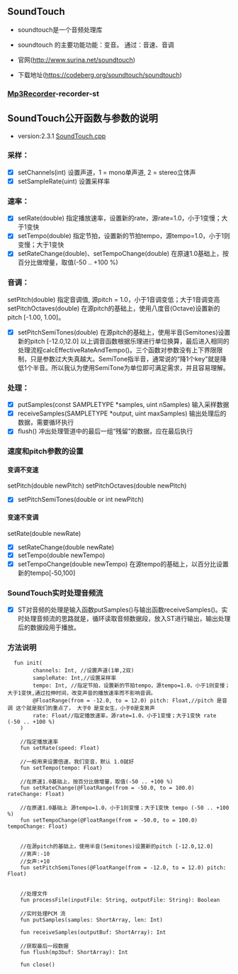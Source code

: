 ## SoundTouch

- soundtouch是一个音频处理库
- soundtouch 的主要功能功能：变音。  通过：音速、音调

- 官网(http://www.surina.net/soundtouch)
- 下载地址(https://codeberg.org/soundtouch/soundtouch)


### [Mp3Recorder](https://github.com/SheTieJun/Mp3Recorder)-recorder-st

## SoundTouch公开函数与参数的说明
- version:2.3.1
[SoundTouch.cpp](src/main/cpp/soundtouch/SoundTouch.cpp)
### 采样：
- [X] setChannels(int) 设置声道，1 = mono单声道, 2 = stereo立体声
- [X] setSampleRate(uint) 设置采样率
### 速率：
- [X] setRate(double) 指定播放速率，设置新的rate，源rate=1.0，小于1变慢；大于1变快
- [X] setTempo(double) 指定节拍，设置新的节拍tempo，源tempo=1.0，小于1则变慢；大于1变快
- [X] setRateChange(double)、setTempoChange(double) 在原速1.0基础上，按百分比做增量，取值(-50 .. +100 %)
### 音调：
setPitch(double) 指定音调值, 源pitch = 1.0，小于1音调变低；大于1音调变高
setPitchOctaves(double) 在源pitch的基础上，使用八度音(Octave)设置新的pitch [-1.00, 1.00]。
- [X] setPitchSemiTones(double) 在源pitch的基础上，使用半音(Semitones)设置新的pitch [-12.0,12.0]
以上调音函数根据乐理进行单位换算，最后进入相同的处理流程calcEffectiveRateAndTempo()。三个函数对参数没有上下界限限制，只是参数过大失真越大。SemiTone指半音，通常说的“降1个key”就是降低1个半音。所以我认为使用SemiTone为单位即可满足需求，并且容易理解。

### 处理：
- [X] putSamples(const SAMPLETYPE *samples, uint nSamples) 输入采样数据
- [X] receiveSamples(SAMPLETYPE *output, uint maxSamples) 输出处理后的数据，需要循环执行
- [X] flush() 冲出处理管道中的最后一组“残留”的数据，应在最后执行

### 速度和pitch参数的设置
#### 变调不变速
setPitch(double newPitch)
setPitchOctaves(double newPitch)
- [X] setPitchSemiTones(double or int newPitch)
#### 变速不变调
setRate(double newRate)
- [X] setRateChange(double newRate)
- [X] setTempo(double newTempo)
- [X] setTempoChange(double newTempo) 在源tempo的基础上，以百分比设置新的tempo[-50,100]
### SoundTouch实时处理音频流
- [X] ST对音频的处理是输入函数putSamples()与输出函数receiveSamples()。实时处理音频流的思路就是，循环读取音频数据段，放入ST进行输出，输出处理后的数据段用于播放。


### 方法说明
```
  fun init(
        channels: Int, //设置声道(1单,2双)
        sampleRate: Int,//设置采样率
        tempo: Int, //指定节拍，设置新的节拍tempo，源tempo=1.0，小于1则变慢；大于1变快,通过拉伸时间，改变声音的播放速率而不影响音调。
        @FloatRange(from = -12.0, to = 12.0) pitch: Float,//pitch 是音调 这个就是我们的重点了， 大于0 是变女生，小于0是变男声
        rate: Float//指定播放速率，源rate=1.0，小于1变慢；大于1变快 rate (-50 .. +100 %)
    )

    //指定播放速率
    fun setRate(speed: Float)

    //一般用来设置倍速，我们变音，默认 1.0就好
    fun setTempo(tempo: Float)

    //在原速1.0基础上，按百分比做增量，取值(-50 .. +100 %)
    fun setRateChange(@FloatRange(from = -50.0, to = 100.0) rateChange: Float)

    //在原速1.0基础上 源tempo=1.0，小于1则变慢；大于1变快 tempo (-50 .. +100 %)
    fun setTempoChange(@FloatRange(from = -50.0, to = 100.0) tempoChange: Float)


    //在源pitch的基础上，使用半音(Semitones)设置新的pitch [-12.0,12.0]
    //男声:-10
    //女声:+10
    fun setPitchSemiTones(@FloatRange(from = -12.0, to = 12.0) pitch: Float)


    //处理文件
    fun processFile(inputFile: String, outputFile: String): Boolean

    //实时处理PCM 流
    fun putSamples(samples: ShortArray, len: Int)

    fun receiveSamples(outputBuf: ShortArray): Int

    //获取最后一段数据
    fun flush(mp3buf: ShortArray): Int

    fun close()
```